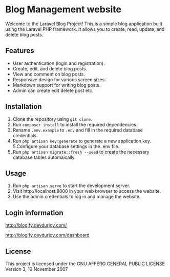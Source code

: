 # Blog Management website

Welcome to the Laravel Blog Project! This is a simple blog application built using the Laravel PHP framework. It allows you to create, read, update, and delete blog posts.

## Features

- User authentication (login and registration).
- Create, edit, and delete blog posts.
- View and comment on blog posts.
- Responsive design for various screen sizes.
- Markdown support for writing blog posts.
- Admin can  create edit delete post etc.

## Installation

1. Clone the repository using `git clone`.
2. Run `composer install` to install the required dependencies.
3. Rename `.env.example` to `.env` and fill in the required database credentials.
4. Run `php artisan key:generate` to generate a new application key.
5.Configure your database settings in the .env file.
6. Run `php artisan migrate::fresh --seed` to create the necessary database tables automaically.

## Usage

1. Run `php artisan serve` to start the development server.
2. Visit http://localhost:8000 in your web browser to access the website.
3. Use the admin credentials to log in and manage the website.

## Login information
http://blogify.devdurjoy.com/

http://blogify.devdurjoy.com/dashboard


## License

This project is licensed under the GNU AFFERO GENERAL PUBLIC LICENSE
                       Version 3, 19 November 2007
